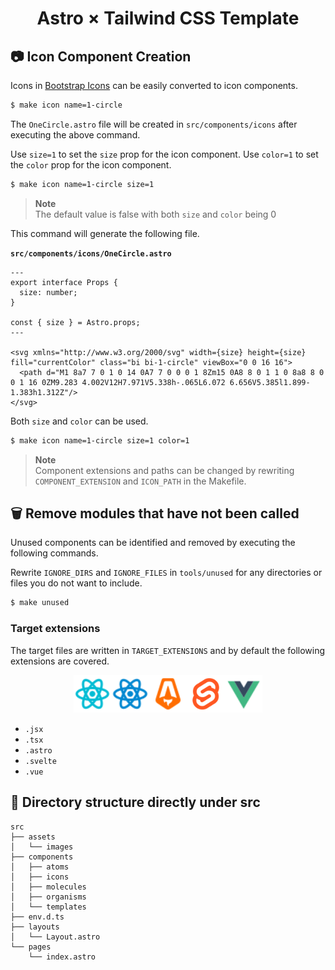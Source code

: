 <h1 align="center">Astro × Tailwind CSS Template</h1>

## 📷 Icon Component Creation

Icons in [Bootstrap Icons](https://icons.getbootstrap.com/) can be easily converted to icon components.

```zsh
$ make icon name=1-circle
```

The `OneCircle.astro` file will be created in `src/components/icons` after executing the above command.

Use `size=1` to set the `size` prop for the icon component.
Use `color=1` to set the `color` prop for the icon component.

```zsh
$ make icon name=1-circle size=1
```

> **Note**  
> The default value is false with both `size` and `color` being 0

This command will generate the following file.

**`src/components/icons/OneCircle.astro`**

```astro
---
export interface Props {
  size: number;
}

const { size } = Astro.props;
---

<svg xmlns="http://www.w3.org/2000/svg" width={size} height={size} fill="currentColor" class="bi bi-1-circle" viewBox="0 0 16 16">
  <path d="M1 8a7 7 0 1 0 14 0A7 7 0 0 0 1 8Zm15 0A8 8 0 1 1 0 8a8 8 0 0 1 16 0ZM9.283 4.002V12H7.971V5.338h-.065L6.072 6.656V5.385l1.899-1.383h1.312Z"/>
</svg>
```

Both `size` and `color` can be used.

```zsh
$ make icon name=1-circle size=1 color=1
```

> **Note**  
> Component extensions and paths can be changed by rewriting `COMPONENT_EXTENSION` and `ICON_PATH` in the Makefile.

## 🗑 Remove modules that have not been called

Unused components can be identified and removed by executing the following commands.

Rewrite `IGNORE_DIRS` and `IGNORE_FILES` in `tools/unused` for any directories or files you do not want to include.

```zsh
$ make unused
```

### Target extensions

The target files are written in `TARGET_EXTENSIONS` and by default the following extensions are covered.

<div align="center">

  <img src="https://raw.githubusercontent.com/PKief/vscode-material-icon-theme/main/icons/react.svg" width="12%" /><img src="https://raw.githubusercontent.com/PKief/vscode-material-icon-theme/main/icons/react_ts.svg" width="12%" /><img src="https://raw.githubusercontent.com/PKief/vscode-material-icon-theme/main/icons/astro.svg" width="12%" /><img src="https://raw.githubusercontent.com/PKief/vscode-material-icon-theme/main/icons/svelte.svg" width="12%" /><img src="https://raw.githubusercontent.com/PKief/vscode-material-icon-theme/main/icons/vue.svg" width="12%" />

</div>

- `.jsx`
- `.tsx`
- `.astro`
- `.svelte`
- `.vue`

## 🌳 Directory structure directly under src

```
src
├── assets
│   └── images
├── components
│   ├── atoms
│   ├── icons
│   ├── molecules
│   ├── organisms
│   └── templates
├── env.d.ts
├── layouts
│   └── Layout.astro
└── pages
    └── index.astro
```

